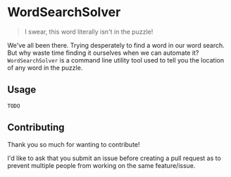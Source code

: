 # WordSearchSolver

> I swear, this word literally isn't in the puzzle!

We've all been there. Trying desperately to find a word in our word search.
But why waste time finding it ourselves when we can automate it? `WordSearchSolver` is a command line utility tool used to tell you the location of any word in the puzzle.

## Usage

`TODO`

## Contributing

Thank you so much for wanting to contribute!

I'd like to ask that you submit an issue before creating a pull request as to prevent multiple people from working on the same feature/issue.